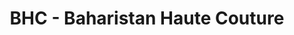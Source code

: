 ---
title: "BHC - Baharistan Haute Couture"
url: /montreal/bhc-baharistan-haute-couture/
shop: curtain
---